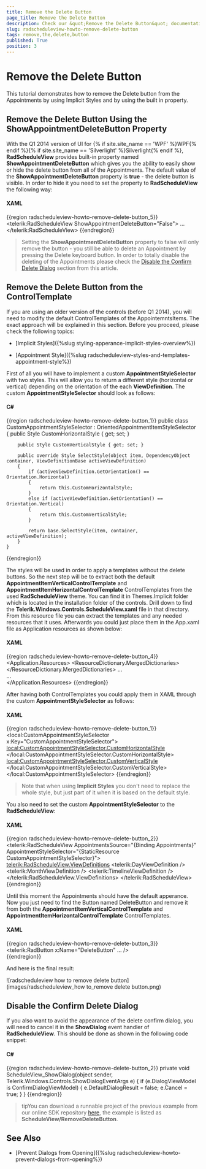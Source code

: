 ```yaml
---
title: Remove the Delete Button
page_title: Remove the Delete Button
description: Check our &quot;Remove the Delete Button&quot; documentation article for the RadScheduleView WPF control.
slug: radscheduleview-howto-remove-delete-button
tags: remove,the,delete,button
published: True
position: 3
---
```


# Remove the Delete Button

This tutorial demonstrates how to remove the Delete button from the Appointments by using Implicit Styles and by using the built in property.

## Remove the Delete Button Using the ShowAppointmentDeleteButton Property

With the Q1 2014 version of UI for {% if site.site_name == 'WPF' %}WPF{% endif %}{% if site.site_name == 'Silverlight' %}Silverlight{% endif %}, __RadScheduleView__ provides built-in property named __ShowAppointmentDeleteButton__ which gives you the ability to easily show or hide the delete button from all of the Appointments. The default value of the __ShowAppointmentDeleteButton__ property is __true__ - the delete button is visible. In order to hide it you need to set the property to __RadScheduleView__ the following way:         

#### __XAML__

{{region radscheduleview-howto-remove-delete-button_5}}
	<telerik:RadScheduleView ShowAppointmentDeleteButton="False">
	    ...
	</telerik:RadScheduleView>
{{endregion}}

>Setting the __ShowAppointmentDeleteButton__ property to false will only remove the button - you still be able to delete an Appointment by pressing the Delete keyboard button. In order to totally disable the deleting of the Appointments please check the [Disable the Confirm Delete Dialog](#disable-the-confirm-delete-dialog) section from this article.          

## Remove the Delete Button from the ControlTemplate

If you are using an older version of the controls (before Q1 2014), you will need to modify the default ControlTemplates of the AppointemntsItems. The exact approach will be explained in this section. Before you proceed, please check the following topics:        

* [Implicit Styles]({%slug styling-apperance-implicit-styles-overview%})

* [Appointment Style]({%slug radscheduleview-styles-and-templates-appointment-style%})

First of all you will have to implement a custom __AppointmentStyleSelector__ with two styles. This will allow you to return a different style (horizontal or vertical) depending on the orientation of the each __ViewDefinition__. The custom __AppointmentStyleSelector__ should look as follows:        

#### __C#__

{{region radscheduleview-howto-remove-delete-button_1}}
	public class CustomAppointmentStyleSelector : OrientedAppointmentItemStyleSelector
	{
	    public Style CustomHorizontalStyle { get; set; }
	
	    public Style CustomVerticalStyle { get; set; }
	
	    public override Style SelectStyle(object item, DependencyObject container, ViewDefinitionBase activeViewDefinition)
	    {
	        if (activeViewDefinition.GetOrientation() == Orientation.Horizontal)
	        {
	            return this.CustomHorizontalStyle;
	        }
	        else if (activeViewDefinition.GetOrientation() == Orientation.Vertical)
	        {
	            return this.CustomVerticalStyle;
	        }
	
	        return base.SelectStyle(item, container, activeViewDefinition);
	    }
	}
{{endregion}}


The styles will be used in order to apply a templates without the delete buttons. So the next step will be to extract both the default __AppointmentItemVerticalControlTemplate__ and __AppointmentItemHorizontalControlTemplate__ ControlTemplates from the used __RadScheduleView__ theme. You can find it in Themes.Implicit folder which is located in the installation folder of the controls. Drill down to find the __Telerik.Windows.Controls.ScheduleView.xaml__ file in that directory. From this resource file you can extract the templates and any needed resources that it uses. Afterwards you could just place them in the App.xaml file as Application resources as shown below:        

#### __XAML__

{{region radscheduleview-howto-remove-delete-button_4}}
	<Application.Resources>
	    <ResourceDictionary>
	        <ResourceDictionary.MergedDictionaries>
	            <ResourceDictionary Source="/Telerik.Windows.Themes.Office_Black;component/Themes/System.Windows.xaml"/>
	            <ResourceDictionary Source="/Telerik.Windows.Themes.Office_Black;component/Themes/Telerik.Windows.Controls.xaml"/>
	            <ResourceDictionary Source="/Telerik.Windows.Themes.Office_Black;component/Themes/Telerik.Windows.Controls.Input.xaml"/>
	            <ResourceDictionary Source="/Telerik.Windows.Themes.Office_Black;component/Themes/Telerik.Windows.Controls.Navigation.xaml"/>
	            <ResourceDictionary Source="/Telerik.Windows.Themes.Office_Black;component/Themes/Telerik.Windows.Controls.ScheduleView.xaml"/>
	        </ResourceDictionary.MergedDictionaries>
	        <ControlTemplate x:Key="AppointmentItemVerticalControlTemplate" TargetType="telerik:AppointmentItem">
	        ...              
	        </ControlTemplate>
	        <ControlTemplate x:Key="AppointmentItemHorizontalControlTemplate" TargetType="telerik:AppointmentItem">
	         ...          
	        </ControlTemplate>
	    </ResourceDictionary>
	</Application.Resources>
{{endregion}}

After having both ControlTemplates you could apply them in XAML through the custom __AppointmentStyleSelector__ as follows:        

#### __XAML__

{{region radscheduleview-howto-remove-delete-button_1}}
	<local:CustomAppointmentStyleSelector x:Key="CustomAppointmentStyleSelector">
	    <local:CustomAppointmentStyleSelector.CustomHorizontalStyle>
	        <Style TargetType="telerik:AppointmentItem" BasedOn="{StaticResource AppointmentItemBaseStyle}">
	            <Setter Property="Template" Value="{StaticResource AppointmentItemHorizontalControlTemplate}" />
	        </Style>
	    </local:CustomAppointmentStyleSelector.CustomHorizontalStyle>
	    <local:CustomAppointmentStyleSelector.CustomVerticalStyle>
	        <Style TargetType="telerik:AppointmentItem" BasedOn="{StaticResource AppointmentItemBaseStyle}" >
	            <Setter Property="Template" Value="{StaticResource AppointmentItemVerticalControlTemplate}" />
	        </Style>
	    </local:CustomAppointmentStyleSelector.CustomVerticalStyle>
	</local:CustomAppointmentStyleSelector>
{{endregion}}

>Note that when using __Implicit Styles__ you don't need to replace the whole style, but just part of it when it is based on the default style.					

You also need to set the custom __AppointmentStyleSelector__ to the __RadScheduleView__:        

#### __XAML__

{{region radscheduleview-howto-remove-delete-button_2}}
	<telerik:RadScheduleView AppointmentsSource="{Binding Appointments}" AppointmentStyleSelector="{StaticResource CustomAppointmentStyleSelector}">
	    <telerik:RadScheduleView.ViewDefinitions>
	        <telerik:DayViewDefinition />
	        <telerik:MonthViewDefinition />
	        <telerik:TimelineViewDefinition />
	    </telerik:RadScheduleView.ViewDefinitions>
	</telerik:RadScheduleView>
{{endregion}}

Until this moment the Appointments should have the default apperance. Now you just need to find the Button named DeleteButton and remove it from both the __AppointmentItemVerticalControlTemplate__ and __AppointmentItemHorizontalControlTemplate__ ControlTemplates.        

#### __XAML__

{{region radscheduleview-howto-remove-delete-button_3}}
	<telerik:RadButton x:Name="DeleteButton" ... />                       
{{endregion}}

And here is the final result:

![radscheduleview how to remove delete button](images/radscheduleview_how to_remove delete button.png)

## Disable the Confirm Delete Dialog

If you also want to avoid the appearance of the delete confirm dialog, you will need to cancel it in the __ShowDialog__ event handler of __RadScheduleView__. This should be done as shown in the following code snippet:        

#### __C#__

{{region radscheduleview-howto-remove-delete-button_2}}
	private void ScheduleView_ShowDialog(object sender, Telerik.Windows.Controls.ShowDialogEventArgs e)
	{
	    if (e.DialogViewModel is ConfirmDialogViewModel)
	    {
	        e.DefaultDialogResult = false;
	        e.Cancel = true;
	    }
	}
{{endregion}}

>tipYou can download a runnable project of the previous example from our online SDK repository [here](https://github.com/telerik/xaml-sdk), the example is listed as __ScheduleView/RemoveDeleteButton__.         

## See Also

 * [Prevent Dialogs from Opening]({%slug radscheduleview-howto-prevent-dialogs-from-opening%})